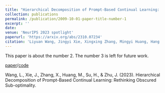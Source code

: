 ```yaml
---
title: "Hierarchical Decomposition of Prompt-Based Continual Learning: Rethinking Obscured Sub-optimality"
collection: publications
permalink: /publication/2009-10-01-paper-title-number-1
excerpt: ''
date: 
venue: 'NeurIPS 2023 spotlight'
paperurl: 'https://arxiv.org/abs/2310.07234'
citation: 'Liyuan Wang, Jingyi Xie, Xingxing Zhang, Mingyi Huang, Hang Su, Jun Zhu. (2023). Hierarchical Decomposition of Prompt-Based Continual Learning: Rethinking Obscured Sub-optimality'
---
```

This paper is about the number 2. The number 3 is left for future work.

[paper](https://arxiv.org/abs/2310.07234)/[code](https://github.com/thu-ml/HiDe-Prompt)

Wang, L., Xie, J., Zhang, X., Huang, M., Su, H., & Zhu, J. (2023). Hierarchical Decomposition of Prompt-Based Continual Learning: Rethinking Obscured Sub-optimality.
